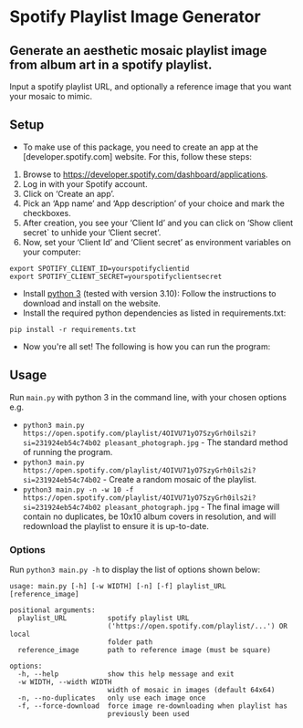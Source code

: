 # Spotify Playlist Image Generator
## Generate an aesthetic mosaic playlist image from album art in a spotify playlist.
Input a spotify playlist URL, and optionally a reference image that you want your mosaic to mimic.

## Setup
- To make use of this package, you need to create an app at the [developer.spotify.com] website. For this, follow these steps:
1. Browse to https://developer.spotify.com/dashboard/applications.
2. Log in with your Spotify account.
3. Click on ‘Create an app’.
4. Pick an ‘App name’ and ‘App description’ of your choice and mark the checkboxes.
5. After creation, you see your ‘Client Id’ and you can click on ‘Show client secret` to unhide your ’Client secret’.
6. Now, set your ‘Client Id’ and ‘Client secret’ as environment variables on your computer:
```console
export SPOTIFY_CLIENT_ID=yourspotifyclientid
export SPOTIFY_CLIENT_SECRET=yourspotifyclientsecret
```
- Install [python 3](https://www.python.org/) (tested with version 3.10):
Follow the instructions to download and install on the website.
- Install the required python dependencies as listed in requirements.txt:
```console
pip install -r requirements.txt
```
- Now you're all set! The following is how you can run the program:
## Usage
Run ``main.py`` with python 3 in the command line, with your chosen options e.g.
* ``python3 main.py https://open.spotify.com/playlist/4OIVU71yO7SzyGrh0ils2i?si=231924eb54c74b02 pleasant_photograph.jpg`` - The standard method of running the program.
* ``python3 main.py https://open.spotify.com/playlist/4OIVU71yO7SzyGrh0ils2i?si=231924eb54c74b02`` - Create a random mosaic of the playlist.
* ``python3 main.py -n -w 10 -f https://open.spotify.com/playlist/4OIVU71yO7SzyGrh0ils2i?si=231924eb54c74b02 pleasant_photograph.jpg`` - The final image will contain no duplicates, be 10x10 album covers in resolution, and will redownload the playlist to ensure it is up-to-date.
### Options
Run ``python3 main.py -h`` to display the list of options shown below:
```
usage: main.py [-h] [-w WIDTH] [-n] [-f] playlist_URL [reference_image]

positional arguments:
  playlist_URL          spotify playlist URL
                        ('https://open.spotify.com/playlist/...') OR local
                        folder path
  reference_image       path to reference image (must be square)

options:
  -h, --help            show this help message and exit
  -w WIDTH, --width WIDTH
                        width of mosaic in images (default 64x64)
  -n, --no-duplicates   only use each image once
  -f, --force-download  force image re-downloading when playlist has
                        previously been used
```
